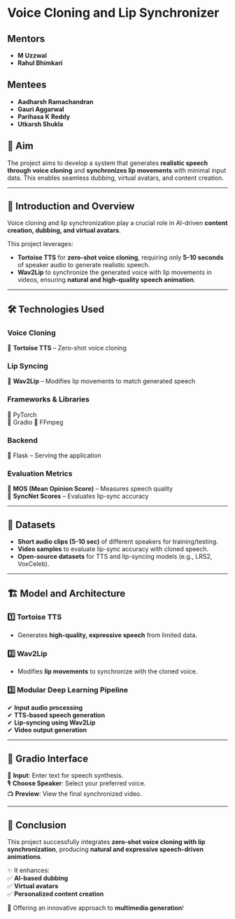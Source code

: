 # Voice Cloning and Lip Synchronizer

## Mentors  
- **M Uzzwal**  
- **Rahul Bhimkari**  

## Mentees  
- **Aadharsh Ramachandran**  
- **Gauri Aggarwal**  
- **Parihasa K Reddy**  
- **Utkarsh Shukla**  

## 📌 Aim  
The project aims to develop a system that generates **realistic speech through voice cloning** and **synchronizes lip movements** with minimal input data. This enables seamless dubbing, virtual avatars, and content creation.  

---

## 📖 Introduction and Overview  
Voice cloning and lip synchronization play a crucial role in AI-driven **content creation, dubbing, and virtual avatars**.  

This project leverages:  
- **Tortoise TTS** for **zero-shot voice cloning**, requiring only **5-10 seconds** of speaker audio to generate realistic speech.  
- **Wav2Lip** to synchronize the generated voice with lip movements in videos, ensuring **natural and high-quality speech animation**.  

---

## 🛠️ Technologies Used  

### **Voice Cloning**  
🔹 **Tortoise TTS** – Zero-shot voice cloning  

### **Lip Syncing**  
🔹 **Wav2Lip** – Modifies lip movements to match generated speech  

### **Frameworks & Libraries**  
🔹 PyTorch  
🔹 Gradio 
🔹 FFmpeg  

### **Backend**  
🔹 Flask – Serving the application  

### **Evaluation Metrics**  
🔹 **MOS (Mean Opinion Score)** – Measures speech quality  
🔹 **SyncNet Scores** – Evaluates lip-sync accuracy  

---

## 📂 Datasets  
- **Short audio clips (5-10 sec)** of different speakers for training/testing.  
- **Video samples** to evaluate lip-sync accuracy with cloned speech.  
- **Open-source datasets** for TTS and lip-syncing models (e.g., LRS2, VoxCeleb).  

---

## 🏗️ Model and Architecture  

### **1️⃣ Tortoise TTS**  
- Generates **high-quality, expressive speech** from limited data.  

### **2️⃣ Wav2Lip**  
- Modifies **lip movements** to synchronize with the cloned voice.  

### **3️⃣ Modular Deep Learning Pipeline**  
✔ **Input audio processing**  
✔ **TTS-based speech generation**  
✔ **Lip-syncing using Wav2Lip**  
✔ **Video output generation**  

---

## 🎨 Gradio Interface  
📝 **Input**: Enter text for speech synthesis.  
🎙️ **Choose Speaker**: Select your preferred voice.  
📺 **Preview**: View the final synchronized video.  

---

## 🎯 Conclusion  
This project successfully integrates **zero-shot voice cloning with lip synchronization**, producing **natural and expressive speech-driven animations**.  

✨ It enhances:  
✅ **AI-based dubbing**  
✅ **Virtual avatars**  
✅ **Personalized content creation**  

🚀 Offering an innovative approach to **multimedia generation**!  
